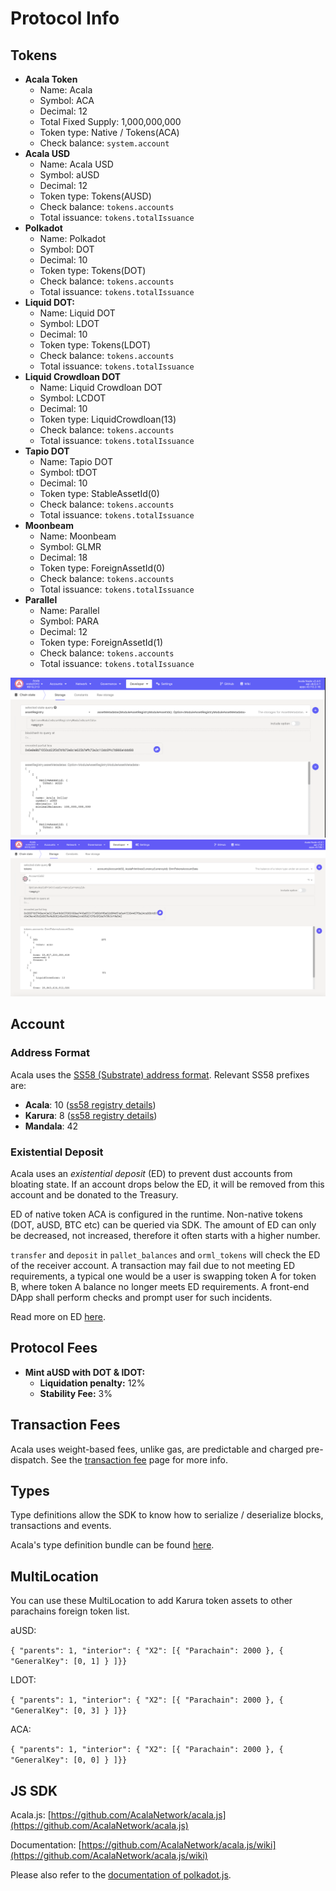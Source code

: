 # Protocol Info

## Tokens

* **Acala Token**
  * Name: Acala
  * Symbol: ACA
  * Decimal: 12
  * Total Fixed Supply: 1,000,000,000
  * Token type: Native / Tokens(ACA)
  * Check balance: `system.account`
* **Acala USD**
  * Name: Acala USD
  * Symbol: aUSD
  * Decimal: 12
  * Token type: Tokens(AUSD)
  * Check balance: `tokens.accounts`
  * Total issuance: `tokens.totalIssuance`
* **Polkadot**
  * Name: Polkadot
  * Symbol: DOT
  * Decimal: 10
  * Token type: Tokens(DOT)
  * Check balance: `tokens.accounts`
  * Total issuance: `tokens.totalIssuance`
* **Liquid DOT:**
  * Name: Liquid DOT
  * Symbol: LDOT
  * Decimal: 10
  * Token type: Tokens(LDOT)
  * Check balance: `tokens.accounts`
  * Total issuance: `tokens.totalIssuance`
* **Liquid Crowdloan DOT**
  * Name: Liquid Crowdloan DOT
  * Symbol: LCDOT
  * Decimal: 10
  * Token type: LiquidCrowdloan(13)
  * Check balance: `tokens.accounts`
  * Total issuance: `tokens.totalIssuance`
* **Tapio DOT**
  * Name: Tapio DOT
  * Symbol: tDOT
  * Decimal: 10
  * Token type: StableAssetId(0)
  * Check balance: `tokens.accounts`
  * Total issuance: `tokens.totalIssuance`
* **Moonbeam**
  * Name: Moonbeam
  * Symbol: GLMR
  * Decimal: 18
  * Token type: ForeignAssetId(0)
  * Check balance: `tokens.accounts`
  * Total issuance: `tokens.totalIssuance`
* **Parallel**
  * Name: Parallel
  * Symbol: PARA
  * Decimal: 12
  * Token type: ForeignAssetId(1)
  * Check balance: `tokens.accounts`
  * Total issuance: `tokens.totalIssuance`

![query asset metadata](./asset-registry-query.png)
![query token balance](<../../../.gitbook/assets/Screen Shot 2022-02-15 at 3.22.19 PM.png>)

## Account

### Address Format

Acala uses the [SS58 (Substrate) address format](https://github.com/paritytech/substrate/wiki/External-Address-Format-\(SS58\)). Relevant SS58 prefixes are:

* **Acala**: 10 ([ss58 registry details](https://github.com/paritytech/substrate/blob/df4a58833a650cf37fc97764bf6c9314435e3cb2/ss58-registry.json#L103-L111))
* **Karura**: 8 ([ss58 registry details](https://github.com/paritytech/substrate/blob/df4a58833a650cf37fc97764bf6c9314435e3cb2/ss58-registry.json#L85-L92))
* **Mandala**: 42

### Existential Deposit

Acala uses an _existential deposit_ (ED) to prevent dust accounts from bloating state. If an account drops below the ED, it will be removed from this account and be donated to the Treasury.

ED of native token ACA is configured in the runtime. Non-native tokens (DOT, aUSD, BTC etc) can be queried via SDK. The amount of ED can only be decreased, not increased, therefore it often starts with a higher number.

`transfer` and `deposit` in `pallet_balances` and `orml_tokens` will check the ED of the receiver account. A transaction may fail due to not meeting ED requirements, a typical one would be a user is swapping token A for token B, where token A balance no longer meets ED requirements. A front-end DApp shall perform checks and prompt user for such incidents.

Read more on ED [here](../../../acala/get-started/acala-account/#existential-deposit).

## Protocol Fees

* **Mint aUSD with DOT & lDOT:**
  * **Liquidation penalty:** 12%
  * **Stability Fee:** 3%

## Transaction Fees

Acala uses weight-based fees, unlike gas, are predictable and charged pre-dispatch. See the [transaction fee](https://wiki.acala.network/karura/get-started/transaction-fees) page for more info.

## Types

Type definitions allow the SDK to know how to serialize / deserialize blocks, transactions and events.

Acala's type definition bundle can be found [here](https://unpkg.com/browse/@acala-network/type-definitions@latest/json/typesBundle.json).

## MultiLocation

You can use these MultiLocation to add Karura token assets to other parachains foreign token list.

aUSD:

`{ "parents": 1, "interior": { "X2": [{ "Parachain": 2000 }, { "GeneralKey": [0, 1] } ]}}`

LDOT:

`{ "parents": 1, "interior": { "X2": [{ "Parachain": 2000 }, { "GeneralKey": [0, 3] } ]}}`&#x20;

ACA:

`{ "parents": 1, "interior": { "X2": [{ "Parachain": 2000 }, { "GeneralKey": [0, 0] } ]}}`

## JS SDK

Acala.js: [https://github.com/AcalaNetwork/acala.js](https://github.com/AcalaNetwork/acala.js)

Documentation: [https://github.com/AcalaNetwork/acala.js/wiki](https://github.com/AcalaNetwork/acala.js/wiki)

Please also refer to the [documentation of polkadot.js](https://polkadot.js.org/docs/api/).
